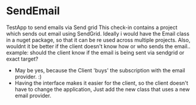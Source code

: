# SendEmail
TestApp to send emails via Send grid
This check-in contains a project which sends out email using SendGrid.
Ideally i would have the Email class in a nuget package, so that it can
be re used across multiple projects.
Also, wouldnt it be better if the client doesn't know how or who sends
the email.. example: should the client know if the email is being sent
via sendgrid or exact target?

- May be yes, because the Client 'buys' the subscription with the email
provider. :)
- Having the interface makes it easier for the client, so the client
doesn't have to change the application, Just add the new class that uses
a new email provider.
